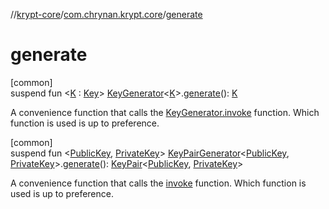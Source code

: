 //[krypt-core](../../index.md)/[com.chrynan.krypt.core](index.md)/[generate](generate.md)

# generate

[common]\
suspend fun &lt;[K](generate.md) : [Key](-key/index.md)&gt; [KeyGenerator](-key-generator/index.md)&lt;[K](generate.md)&gt;.[generate](generate.md)(): [K](generate.md)

A convenience function that calls the [KeyGenerator.invoke](-key-generator/invoke.md) function. Which function is used is up to preference.

[common]\
suspend fun &lt;[PublicKey](generate.md), [PrivateKey](generate.md)&gt; [KeyPairGenerator](-key-pair-generator/index.md)&lt;[PublicKey](generate.md), [PrivateKey](generate.md)&gt;.[generate](generate.md)(): [KeyPair](-key-pair/index.md)&lt;[PublicKey](generate.md), [PrivateKey](generate.md)&gt;

A convenience function that calls the [invoke](invoke.md) function. Which function is used is up to preference.
